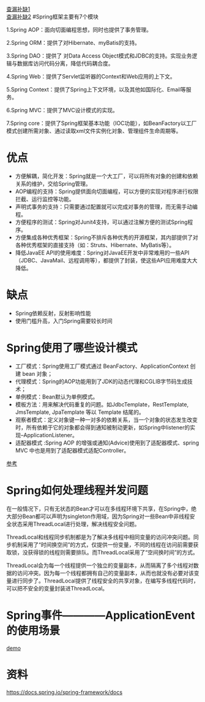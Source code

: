 [查漏补缺1](https://blog.csdn.net/v123411739/article/details/110009966)  
[查漏补缺2](https://developer.aliyun.com/article/619388)
#Spring框架主要有7个模块

1.Spring AOP：面向切面编程思想，同时也提供了事务管理。

2.Spring ORM：提供了对Hibernate、myBatis的支持。

3.Spring DAO：提供了 对Data Access Object模式和JDBC的支持。实现业务逻辑与数据库访问代码分离，降低代码耦合度。

4.Spring Web：提供了Servlet监听器的Context和Web应用的上下文。

5.Spring Context：提供了Spring上下文环境，以及其他如国际化、Email等服务。

6.Spring MVC：提供了MVC设计模式的实现。

7.Spring core：提供了Spring框架基本功能（IOC功能），如BeanFactory以工厂模式创建所需对象、通过读取xml文件实例化对象、管理组件生命周期等。

# 优点
- 方便解耦，简化开发：Spring就是一个大工厂，可以将所有对象的创建和依赖关系的维护，交给Spring管理。
- AOP编程的支持：Spring提供面向切面编程，可以方便的实现对程序进行权限拦截、运行监控等功能。
- 声明式事务的支持：只需要通过配置就可以完成对事务的管理，而无需手动编程。
- 方便程序的测试：Spring对Junit4支持，可以通过注解方便的测试Spring程序。
- 方便集成各种优秀框架：Spring不排斥各种优秀的开源框架，其内部提供了对各种优秀框架的直接支持（如：Struts、Hibernate、MyBatis等）。
- 降低JavaEE API的使用难度：Spring对JavaEE开发中非常难用的一些API（JDBC、JavaMail、远程调用等），都提供了封装，使这些API应用难度大大降低。

# 缺点
- Spring依赖反射，反射影响性能
- 使用门槛升高，入门Spring需要较长时间

# Spring使用了哪些设计模式
- 工厂模式：Spring使用工厂模式通过 BeanFactory、ApplicationContext 创建 bean 对象；
- 代理模式：Spring的AOP功能用到了JDK的动态代理和CGLIB字节码生成技术；
- 单例模式：Bean默认为单例模式。
- 模板方法：用来解决代码重复的问题。如JdbcTemplate，RestTemplate, JmsTemplate, JpaTemplate 等以 Template 结尾的。
- 观察者模式：定义对象键一种一对多的依赖关系，当一个对象的状态发生改变时，所有依赖于它的对象都会得到通知被制动更新，如Spring中listener的实现–ApplicationListener。
- 适配器模式 :Spring AOP 的增强或通知(Advice)使用到了适配器模式、spring MVC 中也是用到了适配器模式适配Controller。

[参考](https://mp.weixin.qq.com/s?__biz=Mzg2OTA0Njk0OA==&mid=2247485303&idx=1&sn=9e4626a1e3f001f9b0d84a6fa0cff04a&chksm=cea248bcf9d5c1aaf48b67cc52bac74eb29d6037848d6cf213b0e5466f2d1fda970db700ba41&token=255050878&lang=zh_CN#rd)

# Spring如何处理线程并发问题

在一般情况下，只有无状态的Bean才可以在多线程环境下共享，在Spring中，绝大部分Bean都可以声明为singleton作用域，因为Spring对一些Bean中非线程安全状态采用ThreadLocal进行处理，解决线程安全问题。

ThreadLocal和线程同步机制都是为了解决多线程中相同变量的访问冲突问题。同步机制采用了“时间换空间”的方式，仅提供一份变量，不同的线程在访问前需要获取锁，没获得锁的线程则需要排队。而ThreadLocal采用了“空间换时间”的方式。

ThreadLocal会为每一个线程提供一个独立的变量副本，从而隔离了多个线程对数据的访问冲突。因为每一个线程都拥有自己的变量副本，从而也就没有必要对该变量进行同步了。ThreadLocal提供了线程安全的共享对象，在编写多线程代码时，可以把不安全的变量封装进ThreadLocal。


# Spring事件————ApplicationEvent的使用场景
[demo](https://blog.csdn.net/qwe6112071/article/details/50966660)

# 资料
https://docs.spring.io/spring-framework/docs

